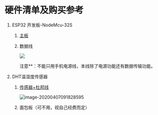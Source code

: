 # 硬件清单及购买参考

1. ESP32 开发板-NodeMcu-32S

   1. [主板](https://item.taobao.com/item.htm?spm=a1z09.2.0.0.16532e8dMaJpH8&id=548905088891&_u=7kpurogc2a1)

   2. 数据线

      

      ![](https://tva1.sinaimg.cn/large/00831rSTgy1gdkxovje0zj30ku0ibq42.jpg)

      

      注意**：不能只用手机电源线，本线除了电源功能还有数据传输功能。

2. DHT温湿度传感器

   

   1. [传感器+杜邦线](https://detail.tmall.com/item.htm?id=41248630584&spm=a1z09.2.0.0.16532e8dMaJpH8&_u=7kpurog2abd&skuId=4287262470444)

      

      ![image-20200407091828595](https://tva1.sinaimg.cn/large/00831rSTgy1gdkxtmnoe5j30bw0bq79l.jpg)

      

   2. 面包板（可不用，视自己经费而定）

